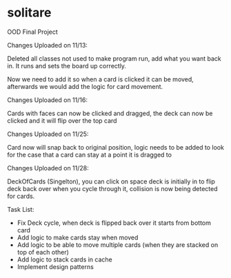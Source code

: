 # solitare
OOD Final Project


Changes Uploaded on 11/13:

Deleted all classes not used to make program run, add what you want back in.
It runs and sets the board up correctly.

Now we need to add it so when a card is clicked it can be moved, afterwards we would add the logic for card movement.



Changes Uploaded on 11/16:

Cards with faces can now be clicked and dragged, the deck can now be clicked and it will flip over the top card

Changes Uploaded on 11/25:

Card now will snap back to original position, logic needs to be added to look for the case that a card can stay at a point it is dragged to

Changes Uploaded on 11/28:

DeckOfCards (Singelton), you can click on space deck is initially in to flip deck back over when you cycle through it, collision is now being detected for cards.

Task List:

- Fix Deck cycle, when deck is flipped back over it starts from bottom card
- Add logic to make cards stay when moved
- Add logic to be able to move multiple cards (when they are stacked on top of each other)
- Add logic to stack cards in cache
- Implement design patterns
